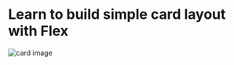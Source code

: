 # Learn to build simple card layout with Flex

![card image](https://github.com/badawi1713/binar-04-card/blob/master/images/card.png)
